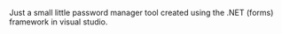 Just a small little password manager tool created using the .NET (forms) framework in visual studio.
